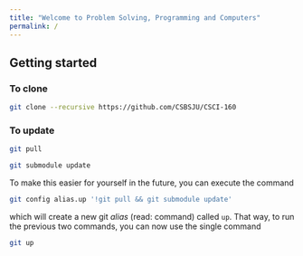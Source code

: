 ```yaml
---
title: "Welcome to Problem Solving, Programming and Computers"
permalink: /
---
```


## Getting started

### To clone
```sh
git clone --recursive https://github.com/CSBSJU/CSCI-160
```

### To update
```sh
git pull
```

```sh
git submodule update
```

To make this easier for yourself in the future, you can execute the command

```sh
git config alias.up '!git pull && git submodule update'
```

which will create a new git _alias_ (read: command) called `up`. That way, to
run the previous two commands, you can now use the single command

```sh
git up
```

